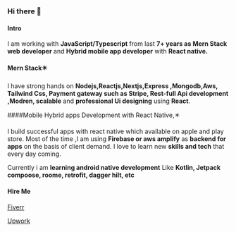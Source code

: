 ### Hi there 👋
#### Intro
I am working with 
**JavaScript/Typescript**
 from last 
**7+ years as Mern Stack web developer** and 
**Hybrid mobile app developer** with 
**React native.**
#### Mern Stack✴️
 I have strong hands on 
**Nodejs,Reactjs,Nextjs,Express ,Mongodb,Aws, Tailwind Css, Payment gateway such as Stripe, Rest-full Api development ,Modren, scalable** 
and 
**professional Ui designing**
using 
**React**.


####Mobile Hybrid apps Development with React Native,✴️

I build  successful apps with react native which  available on apple and play store.
Most of the time ,I am using 
**Firebase or aws amplify**
 as 
**backend for apps**
 on the basis of client demand.
I love to learn new 
**skills and tech**
 that every day coming.


Currently i am 
**learning android native development**
Like 
**Kotlin, Jetpack compoose, roome, retrofit, dagger hilt, etc**

#### Hire Me
[Fiverr](https://www.fiverr.com/waheed_js)

[Upwork ](https://www.upwork.com/freelancers/~0116aea276d33b7ca3)
